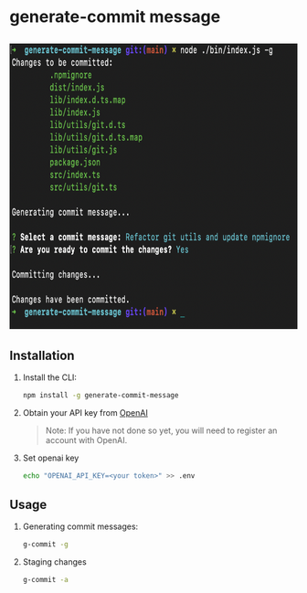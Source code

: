 # generate-commit message

## <img src="https://github.com/derricknjeru/generate-commit-message/blob/main/art/home.png" height="500">

## Installation

1. Install the CLI:

   ```sh
   npm install -g generate-commit-message
   ```

2. Obtain your API key from [OpenAI](https://platform.openai.com/account/api-keys)

   > Note: If you have not done so yet, you will need to register an account with OpenAI.

3. Set openai key

   ```sh
   echo "OPENAI_API_KEY=<your token>" >> .env
   ```

## Usage

1. Generating commit messages:

   ```sh
   g-commit -g
   ```

2. Staging changes

   ```sh
   g-commit -a
   ```

